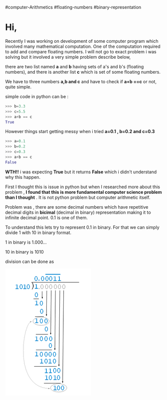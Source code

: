 #computer-Arithmetics #floating-numbers #binary-representation

# Hi,

Recently I was working on development of some computer program which involved many mathematical computation. One of the computation required to add and compare floating numbers. 
I will not go to exact problem i was solving but it involved a very simple problem describe below,

there are two list named **a** and **b** having sets of a's and b's (floating numbers), and there is another list **c** which is set of some floating numbers. 

We have to three numbers **a,b and c** and have to check if **a+b ==c** or not, quite simple.

simple code in python can be :

```python   
>>> b=3.3       
>>> c=5.5       
>>> a+b == c 
True  
```

However things start getting messy when i tried **a=0.1 , b=0.2 and c=0.3** 

```python
>>> a=0.1
>>> b=0.2 
>>> c=0.3 
>>> a+b == c 
False
```

**WTH!!** i was expecting **True** but it returns **False** which i didn't understand why this happen. 

First I thought this is issue in python but when I researched more about this problem , **I found that this is more fundamental computer science problem than I thought** . It is not python problem but computer arithmetic itself.

Problem was , there are some decimal numbers which have repetitive decimal digits in **bicimal** (decimal in binary) representation   making it to infinite decimal point. 0.1 is one of them.

To understand this lets try to represent 0.1 in binary. For that we can simply divide 1 with 10 in binary format.

1 in binary is  1.000...

10 in binary is 1010

division can be done as 

![1.png](https://github.com/gurus158/blogs/blob/gh-pages/images/8.png?raw=true)



